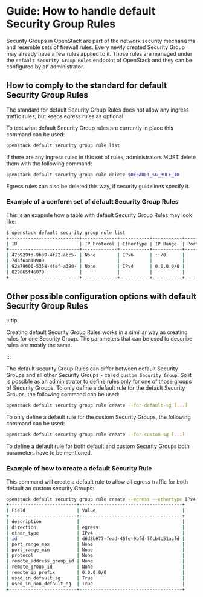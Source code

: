 # Guide: How to handle default Security Group Rules

Security Groups in OpenStack are part of the network security mechanisms and resemble sets of firewall rules.
Every newly created Security Group may already have a few rules applied to it.
Those rules are managed under the `default Security Group Rules` endpoint of OpenStack and they can be configured by an administrator.

## How to comply to the standard for default Security Group Rules

The standard for default Security Group Rules does not allow any ingress traffic rules, but keeps egress rules as optional.

To test what default Security Group rules are currently in place this command can be used:

```bash
openstack default security group rule list
```

If there are any ingress rules in this set of rules, administrators MUST delete them with the following command:

```bash
openstack default security group rule delete $DEFAULT_SG_RULE_ID
```

Egress rules can also be deleted this way, if security guidelines specify it.

### Example of a conform set of default Security Group Rules

This is an exapmle how a table with default Security Group Rules may look like:

```bash
$ openstack default security group rule list
+--------------------------+-------------+-----------+-----------+------------+-----------+-----------------------+----------------------+--------------------------------+-------------------------------+
| ID                       | IP Protocol | Ethertype | IP Range  | Port Range | Direction | Remote Security Group | Remote Address Group | Used in default Security Group | Used in custom Security Group |
+--------------------------+-------------+-----------+-----------+------------+-----------+-----------------------+----------------------+--------------------------------+-------------------------------+
| 47b929fd-9b39-4f22-abc5- | None        | IPv6      | ::/0      |            | egress    | None                  | None                 | True                           | True                          |
| 7d4f64d10909             |             |           |           |            |           |                       |                      |                                |                               |
| 92a79600-5358-4fef-a390- | None        | IPv4      | 0.0.0.0/0 |            | egress    | None                  | None                 | True                           | True                          |
| 822665f46070             |             |           |           |            |           |                       |                      |                                |                               |
+--------------------------+-------------+-----------+-----------+------------+-----------+-----------------------+----------------------+--------------------------------+-------------------------------+
```

## Other possible configuration options with default Security Group Rules

:::tip

Creating default Security Group Rules works in a similiar way as creating rules for one Security Group.
The parameters that can be used to describe rules are mostly the same.

:::

The default security Group Rules can differ between default Security Groups and all other Security Groups - called `custom Security Group`.
So it is possible as an administrator to define rules only for one of those groups of Security Groups.
To only define a default rule for the default Security Groups, the following command can be used:


```bash
openstack default security group rule create --for-default-sg [...]
```

To only define a default rule for the custom Security Groups, the following command can be used:

```bash
openstack default security group rule create --for-custom-sg [...]
```

To define a default rule for both default and custom Security Groups both parameters have to be mentioned.

### Example of how to create a default Security Rule

This command will create a default rule to allow all egress traffic for both default an custom security Groups:

```bash
openstack default security group rule create --egress --ethertype IPv4 --for-default-sg --for-custom-sg
+-------------------------+--------------------------------------+
| Field                   | Value                                |
+-------------------------+--------------------------------------+
| description             |                                      |
| direction               | egress                               |
| ether_type              | IPv4                                 |
| id                      | d6d8b677-fead-45fe-9bfd-ffcb4c51acfd |
| port_range_max          | None                                 |
| port_range_min          | None                                 |
| protocol                | None                                 |
| remote_address_group_id | None                                 |
| remote_group_id         | None                                 |
| remote_ip_prefix        | 0.0.0.0/0                            |
| used_in_default_sg      | True                                 |
| used_in_non_default_sg  | True                                 |
+-------------------------+--------------------------------------+
```
